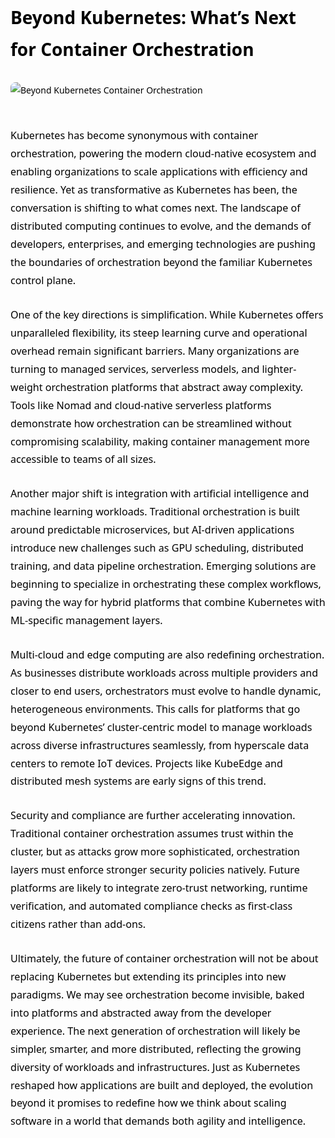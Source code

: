 <div style="color: #000000; font-family: 'Segoe UI', Tahoma, Geneva, Verdana, sans-serif; line-height: 1.8; max-width: 900px; margin: auto;">

<h1 style="margin-bottom: 1em;">Beyond Kubernetes: What’s Next for Container Orchestration</h1>

<img src="https://containerjournal.com/wp-content/uploads/2021/04/kubernetes.jpg" alt="Beyond Kubernetes Container Orchestration" style="max-width: 100%; height: auto; margin-bottom: 30px; border-radius: 8px;" />

<p style="margin-bottom: 1.6em; font-size: 1.15em;">
Kubernetes has become synonymous with container orchestration, powering the modern cloud-native ecosystem and enabling organizations to scale applications with efficiency and resilience. Yet as transformative as Kubernetes has been, the conversation is shifting to what comes next. The landscape of distributed computing continues to evolve, and the demands of developers, enterprises, and emerging technologies are pushing the boundaries of orchestration beyond the familiar Kubernetes control plane.
</p>

<p style="margin-bottom: 1.6em; font-size: 1.15em;">
One of the key directions is simplification. While Kubernetes offers unparalleled flexibility, its steep learning curve and operational overhead remain significant barriers. Many organizations are turning to managed services, serverless models, and lighter-weight orchestration platforms that abstract away complexity. Tools like Nomad and cloud-native serverless platforms demonstrate how orchestration can be streamlined without compromising scalability, making container management more accessible to teams of all sizes.
</p>

<p style="margin-bottom: 1.6em; font-size: 1.15em;">
Another major shift is integration with artificial intelligence and machine learning workloads. Traditional orchestration is built around predictable microservices, but AI-driven applications introduce new challenges such as GPU scheduling, distributed training, and data pipeline orchestration. Emerging solutions are beginning to specialize in orchestrating these complex workflows, paving the way for hybrid platforms that combine Kubernetes with ML-specific management layers.
</p>

<p style="margin-bottom: 1.6em; font-size: 1.15em;">
Multi-cloud and edge computing are also redefining orchestration. As businesses distribute workloads across multiple providers and closer to end users, orchestrators must evolve to handle dynamic, heterogeneous environments. This calls for platforms that go beyond Kubernetes’ cluster-centric model to manage workloads across diverse infrastructures seamlessly, from hyperscale data centers to remote IoT devices. Projects like KubeEdge and distributed mesh systems are early signs of this trend.
</p>

<p style="margin-bottom: 1.6em; font-size: 1.15em;">
Security and compliance are further accelerating innovation. Traditional container orchestration assumes trust within the cluster, but as attacks grow more sophisticated, orchestration layers must enforce stronger security policies natively. Future platforms are likely to integrate zero-trust networking, runtime verification, and automated compliance checks as first-class citizens rather than add-ons.
</p>

<p style="margin-bottom: 1.6em; font-size: 1.15em;">
Ultimately, the future of container orchestration will not be about replacing Kubernetes but extending its principles into new paradigms. We may see orchestration become invisible, baked into platforms and abstracted away from the developer experience. The next generation of orchestration will likely be simpler, smarter, and more distributed, reflecting the growing diversity of workloads and infrastructures. Just as Kubernetes reshaped how applications are built and deployed, the evolution beyond it promises to redefine how we think about scaling software in a world that demands both agility and intelligence.
</p>

</div>
